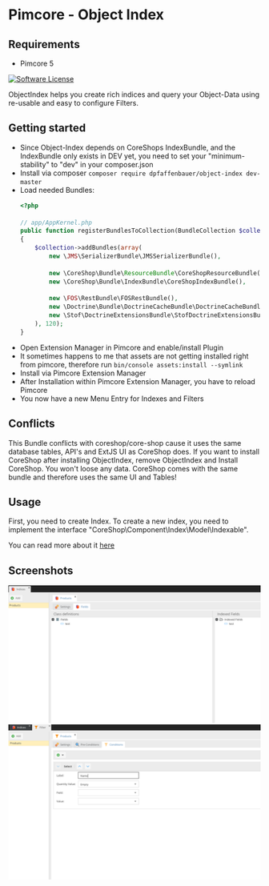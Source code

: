 # Pimcore - Object Index

## Requirements
 - Pimcore 5

[![Software License](https://img.shields.io/badge/license-GPLv3-brightgreen.svg?style=flat)](LICENSE.md)

ObjectIndex helps you create rich indices and query your Object-Data using re-usable and easy to configure Filters.

## Getting started
 * Since Object-Index depends on CoreShops IndexBundle, and the IndexBundle only exists in DEV yet, you need to set your "minimum-stability" to "dev" in your composer.json
 * Install via composer ```composer require dpfaffenbauer/object-index dev-master```
 * Load needed Bundles:
    ```php
    <?php

    // app/AppKernel.php
    public function registerBundlesToCollection(BundleCollection $collection)
    {
        $collection->addBundles(array(
            new \JMS\SerializerBundle\JMSSerializerBundle(),

            new \CoreShop\Bundle\ResourceBundle\CoreShopResourceBundle(),
            new \CoreShop\Bundle\IndexBundle\CoreShopIndexBundle(),

            new \FOS\RestBundle\FOSRestBundle(),
            new \Doctrine\Bundle\DoctrineCacheBundle\DoctrineCacheBundle(),
            new \Stof\DoctrineExtensionsBundle\StofDoctrineExtensionsBundle(),
        ), 120);
    }
    ```
 * Open Extension Manager in Pimcore and enable/install Plugin
 * It sometimes happens to me that assets are not getting installed right from pimcore, therefore run ```bin/console assets:install --symlink```
 * Install via Pimcore Extension Manager
 * After Installation within Pimcore Extension Manager, you have to reload Pimcore
 * You now have a new Menu Entry for Indexes and Filters

## Conflicts
This Bundle conflicts with coreshop/core-shop cause it uses the same database tables, API's and ExtJS UI as CoreShop does.
If you want to install CoreShop after installing ObjectIndex, remove ObjectIndex and Install CoreShop. You won't loose any data. CoreShop comes with the same bundle and
therefore uses the same UI and Tables!

## Usage

First, you need to create Index. To create a new index, you need to implement the interface "CoreShop\Component\Index\Model\Indexable".

You can read more about it [here](http://www.coreshop.org/docs/2.0.0/Bundles/IndexBundle.html)

## Screenshots
![Indices](docs/index.png)
![Filters](docs/filter.png)
